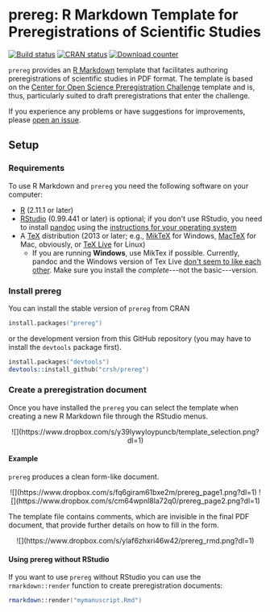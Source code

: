 # prereg: R Markdown Template for Preregistrations of Scientific Studies

[![Build status](https://travis-ci.org/crsh/prereg.svg?branch=master)](https://travis-ci.org/crsh/prereg)
[![CRAN status](http://www.r-pkg.org/badges/version/prereg)](https://cran.r-project.org/web/packages/prereg/index.html)
[![Download counter](http://cranlogs.r-pkg.org/badges/prereg)](https://cran.r-project.org/web/packages/prereg/index.html)

`prereg` provides an [R Markdown](http://rmarkdown.rstudio.com/) template that facilitates authoring preregistrations of scientific studies in PDF format. The template is based on the [Center for Open Science Preregistration Challenge](https://cos.io/prereg/) template and is, thus, particularly suited to draft preregistrations that enter the challenge.

If you experience any problems or have suggestions for improvements, please [open an issue](https://github.com/crsh/prereg/issues).

## Setup
### Requirements
To use R Markdown and `prereg` you need the following software on your computer:

- [R](http://www.r-project.org/) (2.11.1 or later)
- [RStudio](http://www.rstudio.com/) (0.99.441 or later) is optional; if you don't use RStudio, you need to install [pandoc](http://johnmacfarlane.net/pandoc/) using the [instructions for your operating system](https://github.com/rstudio/rmarkdown/blob/master/PANDOC.md)
- A [TeX](http://de.wikipedia.org/wiki/TeX) distribution (2013 or later; e.g., [MikTeX](http://miktex.org/) for Windows, [MacTeX](https://tug.org/mactex/) for Mac, obviously, or [TeX Live](http://www.tug.org/texlive/) for Linux)
  - If you are running **Windows**, use MikTex if possible. Currently, pandoc and the Windows version of Tex Live [don't seem to like each other](https://github.com/rstudio/rmarkdown/issues/6). Make sure you install the *complete*---not the basic---version.

### Install prereg
You can install the stable version of `prereg` from CRAN

```S
install.packages("prereg")
```

or the development version from this GitHub repository (you may have to install the `devtools` package first).

```S
install.packages("devtools")
devtools::install_github("crsh/prereg")
```

### Create a preregistration document
Once you have installed the `prereg` you can select the template when creating a new R Markdown file through the RStudio menus.

<center>
![](https://www.dropbox.com/s/y39lywyloypuncb/template_selection.png?dl=1)
</center>

#### Example
`prereg` produces a clean form-like document.

<center>
![](https://www.dropbox.com/s/fq6giram61bxe2m/prereg_page1.png?dl=1) ![](https://www.dropbox.com/s/cm64wpnl8la72q0/prereg_page2.png?dl=1)
</center>

The template file contains comments, which are invisible in the final PDF document, that provide further details on how to fill in the form.

<center>
![](https://www.dropbox.com/s/ylaf6zhxri46w42/prereg_rmd.png?dl=1)
</center>

#### Using prereg without RStudio
If you want to use `prereg` without RStudio you can use the `rmarkdown::render` function to create preregistration documents:

```S
rmarkdown::render("mymanuscript.Rmd")
```
